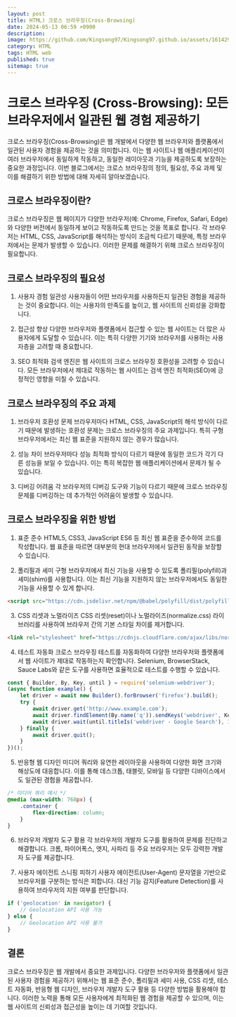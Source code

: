 ```yaml
---
layout: post
title: HTML) 크로스 브라우징(Cross-Browsing)
date: 2024-05-13 06:59 +0900
description: 
image: https://github.com/Kingsong97/Kingsong97.github.io/assets/161429740/ab4a092d-53a9-4b26-ae4b-386a064e927b
category: HTML
tags: HTML web
published: true
sitemap: true
---
```


# 크로스 브라우징 (Cross-Browsing): 모든 브라우저에서 일관된 웹 경험 제공하기
크로스 브라우징(Cross-Browsing)은 웹 개발에서 다양한 웹 브라우저와 플랫폼에서 일관된 사용자 경험을 제공하는 것을 의미합니다. 이는 웹 사이트나 웹 애플리케이션이 여러 브라우저에서 동일하게 작동하고, 동일한 레이아웃과 기능을 제공하도록 보장하는 중요한 과정입니다. 이번 블로그에서는 크로스 브라우징의 정의, 필요성, 주요 과제 및 이를 해결하기 위한 방법에 대해 자세히 알아보겠습니다.

## 크로스 브라우징이란?
크로스 브라우징은 웹 페이지가 다양한 브라우저(예: Chrome, Firefox, Safari, Edge)와 다양한 버전에서 동일하게 보이고 작동하도록 만드는 것을 목표로 합니다. 각 브라우저는 HTML, CSS, JavaScript를 해석하는 방식이 조금씩 다르기 때문에, 특정 브라우저에서는 문제가 발생할 수 있습니다. 이러한 문제를 해결하기 위해 크로스 브라우징이 필요합니다.

## 크로스 브라우징의 필요성
1. 사용자 경험 일관성
사용자들이 어떤 브라우저를 사용하든지 일관된 경험을 제공하는 것이 중요합니다. 이는 사용자의 만족도를 높이고, 웹 사이트의 신뢰성을 강화합니다.

2. 접근성 향상
다양한 브라우저와 플랫폼에서 접근할 수 있는 웹 사이트는 더 많은 사용자에게 도달할 수 있습니다. 이는 특히 다양한 기기와 브라우저를 사용하는 사용자층을 고려할 때 중요합니다.

3. SEO 최적화
검색 엔진은 웹 사이트의 크로스 브라우징 호환성을 고려할 수 있습니다. 모든 브라우저에서 제대로 작동하는 웹 사이트는 검색 엔진 최적화(SEO)에 긍정적인 영향을 미칠 수 있습니다.

## 크로스 브라우징의 주요 과제
1. 브라우저 호환성 문제
브라우저마다 HTML, CSS, JavaScript의 해석 방식이 다르기 때문에 발생하는 호환성 문제는 크로스 브라우징의 주요 과제입니다. 특히 구형 브라우저에서는 최신 웹 표준을 지원하지 않는 경우가 많습니다.

2. 성능 차이
브라우저마다 성능 최적화 방식이 다르기 때문에 동일한 코드가 각기 다른 성능을 보일 수 있습니다. 이는 특히 복잡한 웹 애플리케이션에서 문제가 될 수 있습니다.

3. 디버깅 어려움
각 브라우저의 디버깅 도구와 기능이 다르기 때문에 크로스 브라우징 문제를 디버깅하는 데 추가적인 어려움이 발생할 수 있습니다.

## 크로스 브라우징을 위한 방법
1. 표준 준수
HTML5, CSS3, JavaScript ES6 등 최신 웹 표준을 준수하여 코드를 작성합니다. 웹 표준을 따르면 대부분의 현대 브라우저에서 일관된 동작을 보장할 수 있습니다.

2. 폴리필과 셰미
구형 브라우저에서 최신 기능을 사용할 수 있도록 폴리필(polyfill)과 셰미(shim)를 사용합니다. 이는 최신 기능을 지원하지 않는 브라우저에서도 동일한 기능을 사용할 수 있게 합니다.

```html
<script src="https://cdn.jsdelivr.net/npm/@babel/polyfill/dist/polyfill.min.js"></script>
```
3. CSS 리셋과 노멀라이즈
CSS 리셋(reset)이나 노멀라이즈(normalize.css) 라이브러리를 사용하여 브라우저 간의 기본 스타일 차이를 제거합니다.

```html
<link rel="stylesheet" href="https://cdnjs.cloudflare.com/ajax/libs/normalize/8.0.1/normalize.min.css">
```
4. 테스트 자동화
크로스 브라우징 테스트를 자동화하여 다양한 브라우저와 플랫폼에서 웹 사이트가 제대로 작동하는지 확인합니다. Selenium, BrowserStack, Sauce Labs와 같은 도구를 사용하면 효율적으로 테스트를 수행할 수 있습니다.

```javascript
const { Builder, By, Key, until } = require('selenium-webdriver');
(async function example() {
    let driver = await new Builder().forBrowser('firefox').build();
    try {
        await driver.get('http://www.example.com');
        await driver.findElement(By.name('q')).sendKeys('webdriver', Key.RETURN);
        await driver.wait(until.titleIs('webdriver - Google Search'), 1000);
    } finally {
        await driver.quit();
    }
})();
```
5. 반응형 웹 디자인
미디어 쿼리와 유연한 레이아웃을 사용하여 다양한 화면 크기와 해상도에 대응합니다. 이를 통해 데스크톱, 태블릿, 모바일 등 다양한 디바이스에서도 일관된 경험을 제공합니다.

```css
/* 미디어 쿼리 예시 */
@media (max-width: 768px) {
    .container {
        flex-direction: column;
    }
}
```
6. 브라우저 개발자 도구 활용
각 브라우저의 개발자 도구를 활용하여 문제를 진단하고 해결합니다. 크롬, 파이어폭스, 엣지, 사파리 등 주요 브라우저는 모두 강력한 개발자 도구를 제공합니다.

7. 사용자 에이전트 스니핑 피하기
사용자 에이전트(User-Agent) 문자열을 기반으로 브라우저를 구분하는 방식은 피합니다. 대신 기능 감지(Feature Detection)를 사용하여 브라우저의 지원 여부를 판단합니다.

```javascript
if ('geolocation' in navigator) {
    // Geolocation API 사용 가능
} else {
    // Geolocation API 사용 불가
}
```
## 결론
크로스 브라우징은 웹 개발에서 중요한 과제입니다. 다양한 브라우저와 플랫폼에서 일관된 사용자 경험을 제공하기 위해서는 웹 표준 준수, 폴리필과 셰미 사용, CSS 리셋, 테스트 자동화, 반응형 웹 디자인, 브라우저 개발자 도구 활용 등 다양한 방법을 활용해야 합니다. 이러한 노력을 통해 모든 사용자에게 최적화된 웹 경험을 제공할 수 있으며, 이는 웹 사이트의 신뢰성과 접근성을 높이는 데 기여할 것입니다.
